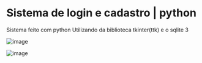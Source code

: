 # Sistema de login e cadastro | python

Sistema feito com python
Utilizando da biblioteca tkinter(ttk) e o sqlite 3






![image](https://user-images.githubusercontent.com/110608654/198599756-7d858115-0b90-4731-9308-046214f44aff.png)





![image](https://user-images.githubusercontent.com/110608654/198600177-a8d568ef-ffcf-47d8-bb58-df0b3d12fdc9.png)
